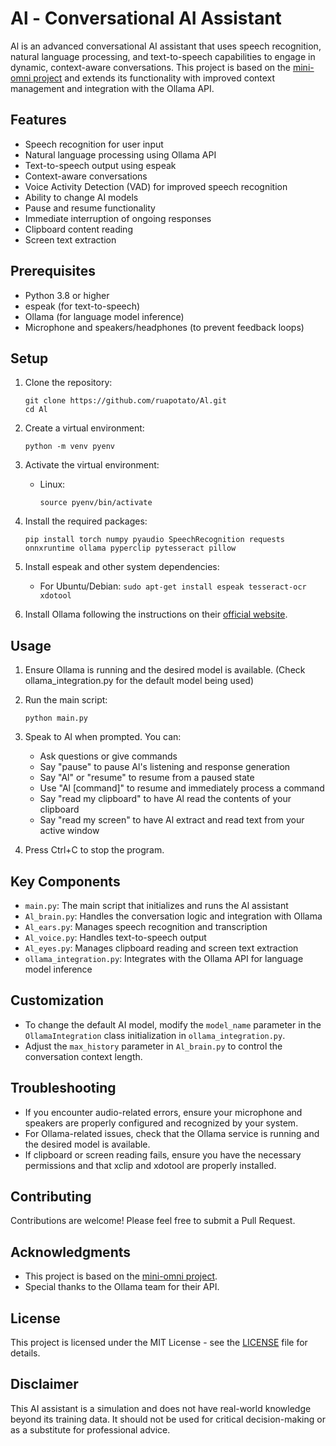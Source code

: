 # Al - Conversational AI Assistant

Al is an advanced conversational AI assistant that uses speech recognition, natural language processing, and text-to-speech capabilities to engage in dynamic, context-aware conversations. This project is based on the [mini-omni project](https://github.com/gpt-omni/mini-omni) and extends its functionality with improved context management and integration with the Ollama API.

## Features

- Speech recognition for user input
- Natural language processing using Ollama API
- Text-to-speech output using espeak
- Context-aware conversations
- Voice Activity Detection (VAD) for improved speech recognition
- Ability to change AI models
- Pause and resume functionality
- Immediate interruption of ongoing responses
- Clipboard content reading
- Screen text extraction

## Prerequisites

- Python 3.8 or higher
- espeak (for text-to-speech)
- Ollama (for language model inference)
- Microphone and speakers/headphones (to prevent feedback loops)

## Setup

1. Clone the repository:
   ```
   git clone https://github.com/ruapotato/Al.git
   cd Al
   ```

2. Create a virtual environment:
   ```
   python -m venv pyenv
   ```

3. Activate the virtual environment:
   - Linux:
     ```
     source pyenv/bin/activate
     ```

4. Install the required packages:
   ```
   pip install torch numpy pyaudio SpeechRecognition requests onnxruntime ollama pyperclip pytesseract pillow
   ```

5. Install espeak and other system dependencies:
   - For Ubuntu/Debian: `sudo apt-get install espeak tesseract-ocr xdotool`

6. Install Ollama following the instructions on their [official website](https://ollama.ai/).

## Usage

1. Ensure Ollama is running and the desired model is available. (Check ollama_integration.py for the default model being used)

2. Run the main script:
   ```
   python main.py
   ```

3. Speak to Al when prompted. You can:
   - Ask questions or give commands
   - Say "pause" to pause Al's listening and response generation
   - Say "Al" or "resume" to resume from a paused state
   - Use "Al [command]" to resume and immediately process a command
   - Say "read my clipboard" to have Al read the contents of your clipboard
   - Say "read my screen" to have Al extract and read text from your active window

4. Press Ctrl+C to stop the program.

## Key Components

- `main.py`: The main script that initializes and runs the Al assistant
- `Al_brain.py`: Handles the conversation logic and integration with Ollama
- `Al_ears.py`: Manages speech recognition and transcription
- `Al_voice.py`: Handles text-to-speech output
- `Al_eyes.py`: Manages clipboard reading and screen text extraction
- `ollama_integration.py`: Integrates with the Ollama API for language model inference

## Customization

- To change the default AI model, modify the `model_name` parameter in the `OllamaIntegration` class initialization in `ollama_integration.py`.
- Adjust the `max_history` parameter in `Al_brain.py` to control the conversation context length.

## Troubleshooting

- If you encounter audio-related errors, ensure your microphone and speakers are properly configured and recognized by your system.
- For Ollama-related issues, check that the Ollama service is running and the desired model is available.
- If clipboard or screen reading fails, ensure you have the necessary permissions and that xclip and xdotool are properly installed.

## Contributing

Contributions are welcome! Please feel free to submit a Pull Request.

## Acknowledgments

- This project is based on the [mini-omni project](https://github.com/gpt-omni/mini-omni).
- Special thanks to the Ollama team for their API.

## License

This project is licensed under the MIT License - see the [LICENSE](LICENSE) file for details.

## Disclaimer

This AI assistant is a simulation and does not have real-world knowledge beyond its training data. It should not be used for critical decision-making or as a substitute for professional advice.
